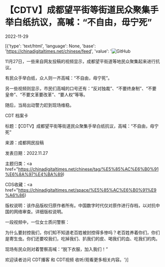 # 【CDTV】成都望平街等街道民众聚集手举白纸抗议，高喊：“不自由，毋宁死”

2022-11-29

[{'type': 'text/html', 'language': None, 'base': 'https://chinadigitaltimes.net/chinese/feed', 'value': '![GitHub](https://chinadigitaltimes.net/chinese/files/2022/11/截屏2022-11-28-22.55.53-768x430.png)

11月27日，一些来自网友投稿的视频显示，成都望平街道等地民众聚集起来进行抗议。

有民众手举白纸，众人则一齐高喊：“不自由，毋宁死”。

另一些视频则显示，市民们高喊的口号还有：“反对独裁”、“不要终身制”、“不要皇帝”、“不要文革要改革”、“要人权”等等。

随后，当局出动警力赶到现场维稳。



CDT 档案卡

标题：【CDTV】成都望平街等街道民众聚集手举白纸抗议，高喊：“不自由，毋宁死”

来源：成都网民投稿

发表日期：2022.11.27

主题归类：<a href="https://chinadigitaltimes.net/chinese/tag/%E5%85%AC%E6%B0%91%E6%8A%97%E4%BA%89)

CDS收藏：<a href="https://chinadigitaltimes.net/space/%E5%85%AC%E6%B0%91%E9%A6%86)

版权说明：该作品版权归原作者所有。中国数字时代仅对原作进行存档，以对抗中国的网络审查。详细版权说明。





一段视频中，一位女士质问警察：



为什么要封控我们，你们知不知道老百姓被封控得多惨吗？老百姓养着你们，你们是寄生虫。你们还要咬我们，吃掉我们、扒我们的皮、喝我们的血、吃我们的肉。



现场有民众则对着警察高喊：“脱下衣服，加入我们！”

欢迎读者访问 CDT播客 和 CDT视频 收听/观看更多相关内容。'}]